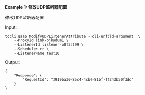 **Example 1: 修改UDP监听器配置**

修改UDP监听器配置

Input: 

```
tccli gaap ModifyUDPListenerAttribute --cli-unfold-argument  \
    --ProxyId link-bjkpdum1 \
    --ListenerId listener-o0f3at99 \
    --Scheduler rr \
    --ListenerName test10
```

Output: 
```
{
    "Response": {
        "RequestId": "3919ba30-85c4-4cb4-81bf-ff243b50f3dc"
    }
}
```

